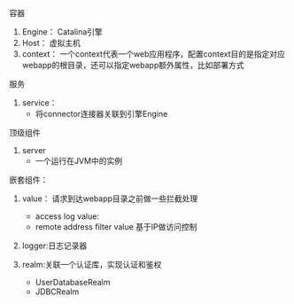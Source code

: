 容器
1. Engine： Catalina引擎
2. Host： 虚拟主机
3. context： 一个context代表一个web应用程序，配置context目的是指定对应webapp的根目录，还可以指定webapp额外属性，比如部署方式

服务
1. service：
    - 将connector连接器关联到引擎Engine

顶级组件
1. server
    - 一个运行在JVM中的实例

嵌套组件：
1. value： 请求到达webapp目录之前做一些拦截处理
    - access log value:
    - remote address filter value 基于IP做访问控制
2. logger:日志记录器

3. realm:关联一个认证库，实现认证和鉴权
    - UserDatabaseRealm
    - JDBCRealm
